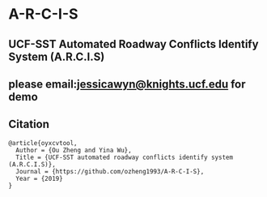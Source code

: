 # A-R-C-I-S
## UCF-SST Automated Roadway Conflicts Identify System (A.R.C.I.S)

## please email:jessicawyn@knights.ucf.edu for demo

## Citation
    @article{oyxcvtool,
      Author = {Ou Zheng and Yina Wu},
      Title = {UCF-SST automated roadway conflicts identify system (A.R.C.I.S)},
      Journal = {https://github.com/ozheng1993/A-R-C-I-S},
      Year = {2019}
    }
